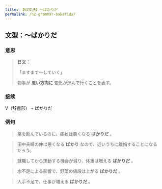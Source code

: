 ```yaml
---
title: 【N2文法】〜ばかりだ
permalink: /n2-grammar-bakarida/
---
```


## 文型：〜ばかりだ

### 意思

> **日文：**
> 
> 「ますます～していく」
> 
> 物事が **悪い方向に** 変化が進んで行くことを表す。


### 接续

V（辞書形） \+ ばかりだ

### 例句

> 薬を飲んでいるのに、症状は悪くなる **ばかりだ** 。

> 田中夫婦の仲は悪くなる **ばかり** なので、近いうちに離婚することになるだろう。

> 就職してから運動する機会が減り、体重は増える **ばかりだ** 。

> 水不足による影響で、野菜の値段は上がる **ばかりだ** 。

> 人手不足で、仕事が増える **ばかりだ** 。

